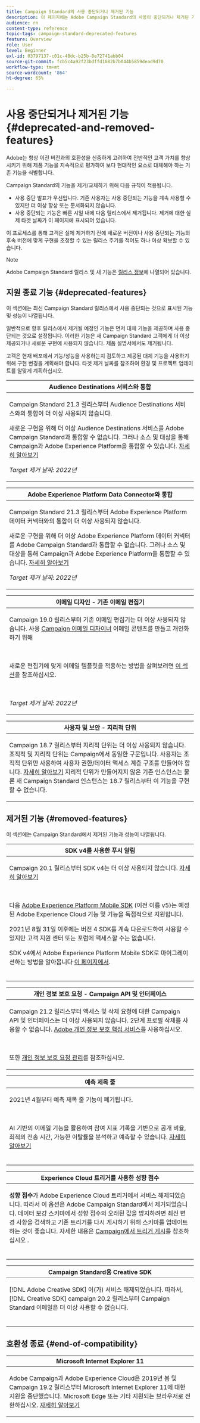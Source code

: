 ```yaml
---
title: Campaign Standard의 사용 중단되거나 제거된 기능
description: 이 페이지에는 Adobe Campaign Standard의 사용이 중단되거나 제거된 기능의 목록입니다.
audience: rn
content-type: reference
topic-tags: campaign-standard-deprecated-features
feature: Overview
role: User
level: Beginner
exl-id: 03797137-c01c-48dc-b25b-8e72741abb04
source-git-commit: fcb5c4a92f23bdffd1082b7b044b5859dead9d70
workflow-type: tm+mt
source-wordcount: '864'
ht-degree: 65%

---
```


# 사용 중단되거나 제거된 기능 {#deprecated-and-removed-features}

Adobe는 항상 이전 버전과의 호환성을 신중하게 고려하여 전반적인 고객 가치를 향상시키기 위해 제품 기능을 지속적으로 평가하여 보다 현대적인 요소로 대체해야 하는 기존 기능을 식별합니다.

Campaign Standard의 기능을 제거/교체하기 위해 다음 규칙이 적용됩니다.

* 사용 중단 발표가 우선입니다. 기존 사용자는 사용 중단되는 기능을 계속 사용할 수 있지만 더 이상 향상 또는 문서화되지 않습니다.
* 사용 중단되는 기능은 빠른 시일 내에 다음 릴리스에서 제거됩니다. 제거에 대한 실제 타겟 날짜가 이 페이지에 표시되어 있습니다.

이 프로세스를 통해 고객은 실제 제거하기 전에 새로운 버전이나 사용 중단되는 기능의 후속 버전에 맞게 구현을 조정할 수 있는 릴리스 주기를 적어도 하나 이상 확보할 수 있습니다.

>[!NOTE]
>Adobe Campaign Standard 릴리스 및 새 기능은 [릴리스 정보](../../rn/using/release-notes.md)에 나열되어 있습니다.


## 지원 종료 기능 {#deprecated-features}

이 섹션에는 최신 Campaign Standard 릴리스에서 사용 중단되는 것으로 표시된 기능 및 성능이 나열됩니다.

일반적으로 향후 릴리스에서 제거될 예정인 기능은 먼저 대체 기능을 제공하며 사용 중단되는 것으로 설정됩니다. 이러한 기능은 새 Campaign Standard 고객에게 더 이상 제공되거나 새로운 구현에 사용되지 않습니다. 제품 설명서에서도 제거됩니다.

고객은 현재 배포에서 기능/성능을 사용하는지 검토하고 제공된 대체 기능을 사용하기 위해 구현 변경을 계획해야 합니다. 타겟 제거 날짜를 참조하여 환경 및 프로젝트 업데이트를 알맞게 계획하십시오.

<table> 
 <thead> 
  <tr> 
   <th> <strong>Audience Destinations 서비스와 통합</strong><br /> </th> 
  </tr> 
 </thead> 
 <tbody> 
  <tr> 
   <td> <p> Campaign Standard 21.3 릴리스부터 Audience Destinations 서비스와의 통합이 더 이상 사용되지 않습니다. </p>
   <p>새로운 구현을 위해 더 이상 Audience Destinations 서비스를 Adobe Campaign Standard과 통합할 수 없습니다. 그러나 소스 및 대상을 통해 Campaign과 Adobe Experience Platform을 통합할 수 있습니다. <a href="https://experienceleague.adobe.com/docs/campaign-standard/using/integrating-with-adobe-cloud/adobe-experience-platform/aep-sources-destinations/get-started-sources-destinations.html?lang=en">자세히 알아보기</a></p>
     <em>Target 제거 날짜: 2022년</em></p>
     </td> 
  </tr> 
 </tbody> 
</table>

<table> 
 <thead> 
  <tr> 
   <th> <strong>Adobe Experience Platform Data Connector와 통합</strong><br /> </th> 
  </tr> 
 </thead> 
 <tbody> 
  <tr> 
   <td> <p> Campaign Standard 21.3 릴리스부터 Adobe Experience Platform 데이터 커넥터와의 통합이 더 이상 사용되지 않습니다. </p>
   <p>새로운 구현을 위해 더 이상 Adobe Experience Platform 데이터 커넥터를 Adobe Campaign Standard과 통합할 수 없습니다. 그러나 소스 및 대상을 통해 Campaign과 Adobe Experience Platform을 통합할 수 있습니다. <a href="https://experienceleague.adobe.com/docs/campaign-standard/using/integrating-with-adobe-cloud/adobe-experience-platform/aep-sources-destinations/get-started-sources-destinations.html?lang=en">자세히 알아보기</a></p>
     <em>Target 제거 날짜: 2022년</em></p>
     </td> 
  </tr> 
 </tbody> 
</table>


<table> 
 <thead> 
  <tr> 
   <th> <strong>이메일 디자인 - 기존 이메일 편집기</strong><br /> </th> 
  </tr> 
 </thead> 
 <tbody> 
  <tr> 
   <td> <p>Campaign 19.0 릴리스부터 기존 이메일 편집기는 더 이상 사용되지 않습니다. 사용 <a href="https://experienceleague.adobe.com/docs/campaign-standard/using/designing-content/designing-content-in-adobe-campaign.html">Campaign 이메일 디자이너</a> 이메일 콘텐츠를 만들고 개인화하기 위해 </p></br>
   <p>새로운 편집기에 맞게 이메일 템플릿을 적용하는 방법을 살펴보려면 <a href="https://experienceleague.adobe.com/docs/campaign-standard/using/designing-content/building-email-content/using-existing-content.html">이 섹션</a>을 참조하십시오.</p></br>
  <p> 
  <em>Target 제거 날짜: 2022년</em></p>
   </td> 
  </tr> 
 </tbody> 
</table>

<table> 
 <thead> 
  <tr> 
   <th> <strong>사용자 및 보안 - 지리적 단위</strong><br /> </th> 
  </tr> 
 </thead> 
 <tbody> 
  <tr> 
   <td> <p>Campaign 18.7 릴리스부터 지리적 단위는 더 이상 사용되지 않습니다. 조직적 및 지리적 단위는 Campaign에서 동일한 구문입니다. 사용자는 조직적 단위만 사용하여 사용자 권한/데이터 액세스 계층 구조를 만들어야 합니다. <a href="https://experienceleague.adobe.com/docs/campaign-standard/using/administrating/users-and-security/organizational-units.html?lang=ko#administrating">자세히 알아보기</a> 지리적 단위가 만들어지지 않은 기존 인스턴스는 물론 새 Campaign Standard 인스턴스는 18.7 릴리스부터 이 기능을 구현할 수 없습니다.</p>
   </td> 
  </tr> 
 </tbody> 
</table>

## 제거된 기능 {#removed-features}

이 섹션에는 Campaign Standard에서 제거된 기능과 성능이 나열됩니다.



<table> 
 <thead> 
  <tr> 
   <th> <strong>SDK v4를 사용한 푸시 알림</strong><br /> </th> 
  </tr> 
 </thead> 
 <tbody> 
  <tr> 
   <td> <p> Campaign 20.1 릴리스부터 SDK v4는 더 이상 사용되지 않습니다. <a href="https://aep-sdks.gitbook.io/docs/version-4-sdk-end-of-support-faq">자세히 알아보기</a></p><br/>
   <p>다음 <a href="https://aep-sdks.gitbook.io/docs/">Adobe Experience Platform Mobile SDK</a> (이전 이름 v5)는 예정된 Adobe Experience Cloud 기능 및 기능을 독점적으로 지원합니다.</p>
   <p>2021년 8월 31일 이후에는 버전 4 SDK를 계속 다운로드하여 사용할 수 있지만 고객 지원 센터 또는 포럼에 액세스할 수는 없습니다.</p>
   <p>SDK v4에서 Adobe Experience Platform Mobile SDK로 마이그레이션하는 방법을 알아봅니다 <a href="https://experienceleague.adobe.com/docs/campaign-standard/using/administrating/configuring-mobile/sdkv4-migration.html">이 페이지에서</a>.</p></br>
     </td> 
  </tr> 
 </tbody> 
</table>

<table> 
 <thead> 
  <tr> 
   <th> <strong>개인 정보 보호 요청 - Campaign API 및 인터페이스</strong><br /> </th> 
  </tr> 
 </thead> 
 <tbody> 
  <tr> 
   <td> <p>Campaign 21.2 릴리스부터 액세스 및 삭제 요청에 대한 Campaign API 및 인터페이스는 더 이상 사용되지 않습니다. 2단계 프로필 삭제를 사용할 수 없습니다. <a href="https://www.adobe.io/apis/experiencecloud/gdpr.html">Adobe 개인 정보 보호 핵심 서비스</a>를 사용하십시오.</p></br>
   <p>또한 <a href="https://experienceleague.adobe.com/docs/campaign-standard/using/getting-started/privacy/privacy-requests.html?lang=ko">개인 정보 보호 요청 관리</a>를 참조하십시오.</p>
  </td> 
  </tr> 
 </tbody> 
</table>

<table> 
 <thead> 
 <tr> 
   <th> <strong>예측 제목 줄</strong><br /> </th> 
  </tr> 
 </thead> 
 <tbody> 
  <tr> 
   <td> <p> 2021년 4월부터 예측 제목 줄 기능이 폐기됩니다.</p><br/>
   <p>AI 기반의 이메일 기능을 활용하여 참여 지표 기록을 기반으로 공개 비율, 최적의 전송 시간, 가능한 이탈률을 분석하고 예측할 수 있습니다. <a href="https://experienceleague.adobe.com/docs/campaign-standard/using/testing-and-sending/preparing-and-testing-messages/predictive.html">자세히 알아보기</a></p></br>
     </td> 
  </tr> 
  </tbody> 
</table>

<table> 
 <thead> 
  <tr> 
   <th> <strong>Experience Cloud 트리거를 사용한 성향 점수</strong><br /> </th> 
  </tr> 
 </thead> 
 <tbody> 
  <tr> 
   <td> <p><b>성향 점수</b>가 Adobe Experience Cloud 트리거에서 서비스 해제되었습니다. 따라서 이 옵션은 Adobe Campaign Standard에서 제거되었습니다. 데이터 보강 스키마에서 성향 점수의 오래된 값을 방지하려면 최신 변경 사항을 검색하고 기존 트리거를 다시 게시하기 위해 스키마를 업데이트하는 것이 좋습니다. 자세한 내용은 <a href="https://experienceleague.adobe.com/docs/campaign-standard/using/integrating-with-adobe-cloud/working-with-campaign-and-triggers/using-triggers-in-campaign.html">Campaign에서 트리거 게시</a>를 참조하십시오 .
</p></br>
   </td> 
  </tr> 
 </tbody> 
</table>

<table> 
 <thead> 
  <tr> 
   <th> <strong>Campaign Standard용 Creative SDK</strong><br /> </th> 
  </tr> 
 </thead> 
 <tbody> 
  <tr> 
   <td> <p>[!DNL Adobe Creative SDK] 이(가) 서비스 해제되었습니다. 따라서, [!DNL Creative SDK] campaign 20.2 릴리스부터 Campaign Standard 이메일은 더 이상 사용할 수 없습니다.</p></br>
   </td> 
  </tr> 
 </tbody> 
</table>

## 호환성 종료 {#end-of-compatibility}

<table> 
 <thead> 
  <tr> 
   <th> <strong>Microsoft Internet Explorer 11</strong><br /> </th> 
  </tr> 
 </thead> 
 <tbody> 
  <tr> 
   <td> <p>Adobe Campaign과 Adobe Experience Cloud은 2019년 봄 및 Campaign 19.2 릴리스부터 Microsoft Internet Explorer 11에 대한 지원을 중단했습니다. Microsoft Edge 또는 기타 지원되는 브라우저로 전환하십시오. <a href="https://experienceleague.adobe.com/docs/campaign-standard/using/administrating/about-configuration-guidelines.html">자세히 알아보기</a></p>
   </td> 
  </tr> 
 </tbody> 
</table>
